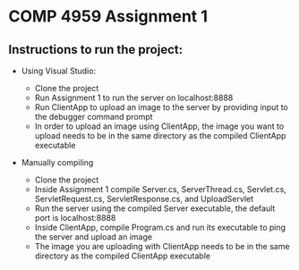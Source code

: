 # COMP 4959 Assignment 1

## Instructions to run the project:

  - Using Visual Studio:
    - Clone the project 
    - Run Assignment 1 to run the server on localhost:8888
    - Run ClientApp to upload an image to the server by providing input to the debugger command prompt
    - In order to upload an image using ClientApp, the image you want to upload needs to be in the same directory as the compiled ClientApp executable

  - Manually compiling 
    - Clone the project
    - Inside Assignment 1 compile Server.cs, ServerThread.cs, Servlet.cs, ServletRequest.cs, ServletResponse.cs, and UploadServlet
    - Run the server using the compiled Server executable, the default port is localhost:8888
    - Inside ClientApp, compile Program.cs and run its executable to ping the server and upload an image
    - The image you are uploading with ClientApp needs to be in the same directory as the compiled ClientApp executable

